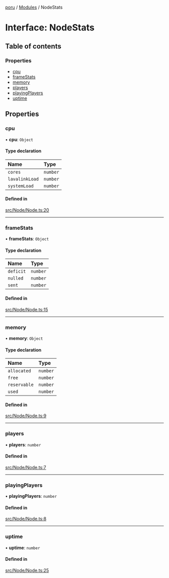 [poru](../README.md) / [Modules](../modules.md) / NodeStats

# Interface: NodeStats

## Table of contents

### Properties

- [cpu](NodeStats.md#cpu)
- [frameStats](NodeStats.md#framestats)
- [memory](NodeStats.md#memory)
- [players](NodeStats.md#players)
- [playingPlayers](NodeStats.md#playingplayers)
- [uptime](NodeStats.md#uptime)

## Properties

### cpu

• **cpu**: `Object`

#### Type declaration

| Name | Type |
| :------ | :------ |
| `cores` | `number` |
| `lavalinkLoad` | `number` |
| `systemLoad` | `number` |

#### Defined in

[src/Node/Node.ts:20](https://github.com/adh319/poru/blob/19920d5/src/Node/Node.ts#L20)

___

### frameStats

• **frameStats**: `Object`

#### Type declaration

| Name | Type |
| :------ | :------ |
| `deficit` | `number` |
| `nulled` | `number` |
| `sent` | `number` |

#### Defined in

[src/Node/Node.ts:15](https://github.com/adh319/poru/blob/19920d5/src/Node/Node.ts#L15)

___

### memory

• **memory**: `Object`

#### Type declaration

| Name | Type |
| :------ | :------ |
| `allocated` | `number` |
| `free` | `number` |
| `reservable` | `number` |
| `used` | `number` |

#### Defined in

[src/Node/Node.ts:9](https://github.com/adh319/poru/blob/19920d5/src/Node/Node.ts#L9)

___

### players

• **players**: `number`

#### Defined in

[src/Node/Node.ts:7](https://github.com/adh319/poru/blob/19920d5/src/Node/Node.ts#L7)

___

### playingPlayers

• **playingPlayers**: `number`

#### Defined in

[src/Node/Node.ts:8](https://github.com/adh319/poru/blob/19920d5/src/Node/Node.ts#L8)

___

### uptime

• **uptime**: `number`

#### Defined in

[src/Node/Node.ts:25](https://github.com/adh319/poru/blob/19920d5/src/Node/Node.ts#L25)
